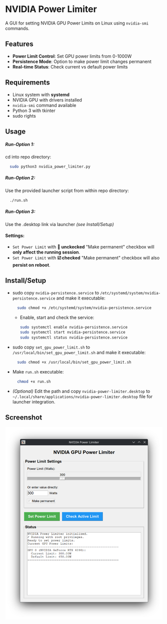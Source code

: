 # NVIDIA Power Limiter
A GUI for setting NVIDIA GPU Power Limits on Linux using `nvidia-smi` commands.  

## Features
- **Power Limit Control**: Set GPU power limits from 0-1000W
- **Persistence Mode**: Option to make power limit changes permanent
- **Real-time Status**: Check current vs default power limits

## Requirements
- Linux system with **systemd**
- NVIDIA GPU with drivers installed
- `nvidia-smi` command available
- Python 3 with tkinter
- sudo rights

## Usage
##### Run-Option 1:
cd into repo directory:  
  ```bash
	sudo python3 nvidia_power_limiter.py
  ```
##### Run-Option 2:
Use the provided launcher script from within repo directory:  
  ```bash
	./run.sh
  ```
##### Run-Option 3:
Use the .desktop link via launcher _(see Install/Setup)_
#### Settings:
- `Set Power Limit` with **🔲 unckecked** "Make permanent" checkbox will **only affect the running session**.
- `Set Power Limit` with **☑️ checked** "Make permanent" checkbox will also **persist on reboot**.

## Install/Setup
- sudo copy `nvidia-persistence.service` to `/etc/systemd/system/nvidia-persistence.service` and make it executable:
  ```bash
	sudo chmod +x /etc/systemd/system/nvidia-persistence.service
  ```
  - Enable, start and check the service:
    ```bash
    sudo systemctl enable nvidia-persistence.service
    sudo systemctl start nvidia-persistence.service
    sudo systemctl status nvidia-persistence.service
    ```
- sudo copy `set_gpu_power_limit.sh` to `/usr/local/bin/set_gpu_power_limit.sh` and make it executable:
  ```bash
	sudo chmod +x /usr/local/bin/set_gpu_power_limit.sh
  ```
- Make `run.sh` executable:
  ```bash
	chmod +x run.sh
  ```
- _(Optional)_ Edit the path and copy `nvidia-power-limiter.desktop` to `~/.local/share/applications/nvidia-power-limiter.desktop` file for launcher integration.

## Screenshot
![NVIDIA Power Limiter Interface](2025-07-06-1751808507.png "NVIDIA Power Limiter Interface")
